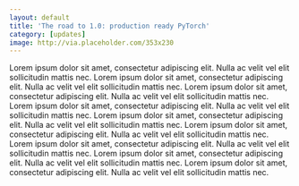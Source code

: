 ```yaml
---
layout: default
title: 'The road to 1.0: production ready PyTorch'
category: [updates]
image: http://via.placeholder.com/353x230
---
```


Lorem ipsum dolor sit amet, consectetur adipiscing elit. Nulla ac velit vel elit sollicitudin mattis nec. Lorem ipsum dolor sit amet, consectetur adipiscing elit. Nulla ac velit vel elit sollicitudin mattis nec. Lorem ipsum dolor sit amet, consectetur adipiscing elit. Nulla ac velit vel elit sollicitudin mattis nec. Lorem ipsum dolor sit amet, consectetur adipiscing elit. Nulla ac velit vel elit sollicitudin mattis nec. Lorem ipsum dolor sit amet, consectetur adipiscing elit. Nulla ac velit vel elit sollicitudin mattis nec. Lorem ipsum dolor sit amet, consectetur adipiscing elit. Nulla ac velit vel elit sollicitudin mattis nec. Lorem ipsum dolor sit amet, consectetur adipiscing elit. Nulla ac velit vel elit sollicitudin mattis nec. Lorem ipsum dolor sit amet, consectetur adipiscing elit. Nulla ac velit vel elit sollicitudin mattis nec. Lorem ipsum dolor sit amet, consectetur adipiscing elit. Nulla ac velit vel elit sollicitudin mattis nec.